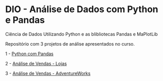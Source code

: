 # DIO - Análise de Dados com Python e Pandas

Ciência de Dados Utilizando Python e as blibliotecas Pandas e MaPlotLib

Repositório com 3 projetos de análise apresentados no curso.

1 - [Python com Pandas](https://github.com/83Rafa/dio-python-e-pandas/blob/main/dio_python_com_pandas.ipynb)
  
2 - [Análise de Vendas - Lojas](https://github.com/83Rafa/dio-python-e-pandas/blob/main/dio_analise_vendas_lojas.ipynb)

3 - [Análise de Vendas - AdventureWorks](https://github.com/83Rafa/dio-python-e-pandas/blob/main/dio_analise_vendas_adventureworks.ipynb)
